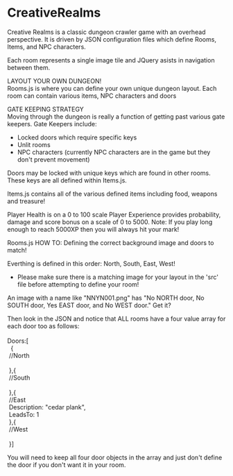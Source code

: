 # CreativeRealms
Creative Realms is a classic dungeon crawler game with an overhead perspective.
It is driven by JSON configuration files which define Rooms, Items, and NPC characters.

Each room represents a single image tile and JQuery asists in navigation between them.

LAYOUT YOUR OWN DUNGEON!<br>
Rooms.js is where you can define your own unique dungeon layout.
Each room can contain various items, NPC characters and doors

GATE KEEPING STRATEGY<br>
Moving through the dungeon is really a function of getting past various gate keepers.
Gate Keepers include:
- Locked doors which require specific keys
- Unlit rooms
- NPC characters (currently NPC characters are in the game but they don't prevent movement)

Doors may be locked with unique keys which are found in other rooms. These keys are all defined within Items.js.

Items.js contains all of the various defined items including food, weapons and treasure!

Player Health is on a 0 to 100 scale
Player Experience provides probability, damage and score bonus on a scale of 0 to 5000. 
Note: If you play long enough to reach 5000XP then you will always hit your mark!

Rooms.js
HOW TO: Defining the correct background image and doors to match!<br>

Everthing is defined in this order: North, South, East, West!
* Please make sure there is a matching image for your layout in the 'src' file before attempting to define your room!

An image with a name like "NNYN001.png" has "No NORTH door, No SOUTH door, Yes EAST door, and No WEST door." Get it?

Then look in the JSON and notice that ALL rooms have a four value array for each door too as follows:<br><br>
  Doors:[<br>
  &nbsp; {<br>
  &nbsp;//North<br><br>
  &nbsp;},{ <br>
  &nbsp;//South<br><br>
  &nbsp;},{<br>
  &nbsp;//East<br>
  &nbsp;Description: "cedar plank",<br>
  &nbsp;LeadsTo: 1<br>
  &nbsp;},{<br>
  &nbsp;//West<br><br>
  &nbsp;}]<br>
      
You will need to keep all four door objects in the array and just don't define the door if you don't want it in your room.
